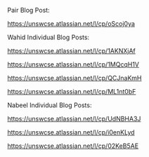 Pair Blog Post:

https://unswcse.atlassian.net/l/cp/oScoj0ya

Wahid Individual Blog Posts:

https://unswcse.atlassian.net/l/cp/1AKNXjAf

https://unswcse.atlassian.net/l/cp/1MQcqH1V

https://unswcse.atlassian.net/l/cp/QCJnaKmH

https://unswcse.atlassian.net/l/cp/ML1nt0bF

Nabeel Individual Blog Posts:

https://unswcse.atlassian.net/l/cp/UdNBHA3J

https://unswcse.atlassian.net/l/cp/i0enKLyd

https://unswcse.atlassian.net/l/cp/02KeB5AE


